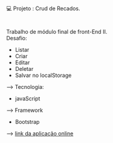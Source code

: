  💻 Projeto :  Crud de Recados.
 #
 Trabalho de módulo final de front-End II. 
 <br>
 Desafio:
  * Listar 
  * Criar
  * Editar
  * Deletar
  * Salvar no localStorage
  
--> Tecnologia:
  * javaScript

--> Framework
  * Bootstrap
  
  --> [link da aplicação online](https://sheilaacunha.github.io/growdev-crud-de-recados-bs-js/index.html)
  
 
